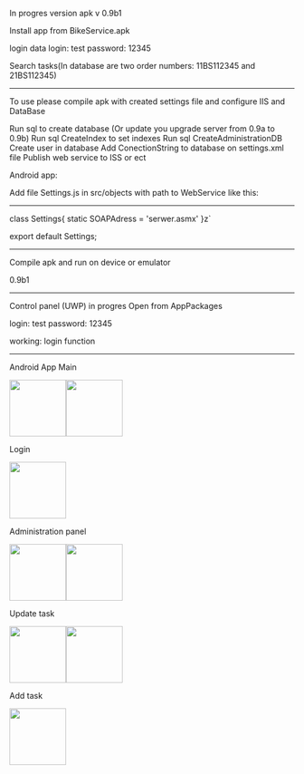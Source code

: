 In progres version apk v 0.9b1

Install app from BikeService.apk

login data
login: test
password: 12345

Search tasks(In database are two order numbers: 11BS112345 and 21BS112345)


____________________________________________________________________________________
To use please compile apk with created settings file and configure IIS and DataBase


Run sql to create database (Or update you upgrade server from 0.9a to 0.9b)
Run sql CreateIndex to set indexes 
Run sql CreateAdministrationDB
Create user in database
Add ConectionString to database on settings.xml file
Publish web service to ISS or ect


Android app:

Add file Settings.js in src/objects with path to WebService like this:
______________________________________
class Settings{
    static SOAPAdress = 'serwer.asmx'
}z`

export default Settings;
_______________________________________

Compile apk and run on device or emulator

0.9b1


__________________________
Control panel (UWP) in progres
Open from AppPackages

login: test
password: 12345

working:
login function


___________________________

Android App
Main

<img src="https://user-images.githubusercontent.com/47826375/202868309-54d9a319-cf5e-4820-bb3f-720f82eb5ab3.jpg" width="100"><img src="https://user-images.githubusercontent.com/47826375/202870025-63d24a41-28f3-4d3f-a3b9-3e73ce3912cf.jpg" width="100">

Login 

<img src="https://user-images.githubusercontent.com/47826375/202868312-e45c481c-8593-4d0d-bef1-2d1e8f22f714.jpg" width="100">

Administration panel

<img src="https://user-images.githubusercontent.com/47826375/216843390-88495e78-c85a-4a92-8f5c-ac1c689e74ae.jpg" width="100"><img src="https://user-images.githubusercontent.com/47826375/216843378-682236e4-6e0b-4298-8fd9-47979f0c4b98.jpg" width="100">

Update task 

<img src="https://user-images.githubusercontent.com/47826375/202868316-79d59045-7ab1-414d-b140-01f6ebfc571f.jpg" width="100"><img src="https://user-images.githubusercontent.com/47826375/202868317-c3a039ec-f84e-4fa4-8ee1-7e56547d57a0.jpg" width="100">

Add task 

<img src="https://user-images.githubusercontent.com/47826375/202868319-eddc329d-5636-4c34-ac08-d0946f8c7ee7.jpg" width="100">
